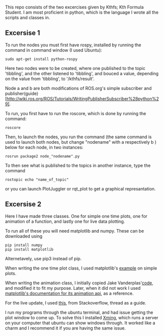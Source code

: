 This repo consists of the two excercises given by Kthfs; Kth Formula Student. I am most proficient in python, which is the language I wrote all the scripts and classes in.

## Excersise 1

To run the nodes you must first have rospy, installed by running the command in command window (I used Ubuntu):

```
sudo apt-get install python-rospy
```

Here two nodes were to be created, where one published to the topic 'tibbling', and the other listened to 'tibbling', and bouced a value, depending on the value from 'tibbling', to '/kthfs/result'.

Node a and b are both modifications of ROS.org's simple subscriber and publisher(guide)[http://wiki.ros.org/ROS/Tutorials/WritingPublisherSubscriber%28python%29].

To run, you first have to run the roscore, which is done by running the command:

```
roscore
```

Then, to launch the nodes, you run the command (the same command is used to launch both nodes, but change "nodename" with a respectively b ) below for each node, in two instances:

```
rosrun package2 node_"nodename".py
```

To then see what is published to the topics in another instance, type the command

```
rostopic echo "name_of_topic"
```

or you can launch PlotJuggler or rqt_plot to get a graphical represantation. 


## Excersise 2

Here I have made three classes. One for simple one time plots, one for animation of a function, and lastly one for live data plotting.

To run all of these you will need matplotlib and numpy. These can be downloaded using

```
pip install numpy
pip install matplotlib
```

Alternetavely, use pip3 instead of pip.

When writing the one time plot class, I used matplotlib's [example](https://matplotlib.org/gallery/lines_bars_and_markers/simple_plot.html) on simple plots.

When writing the animation class, I initially copied Jake Vanderplas'[code](https://jakevdp.github.io/blog/2012/08/18/matplotlib-animation-tutorial/), and modified it to fit my purpose. Later, when it did not work I used [matplotlib's documentation for its animation api](https://matplotlib.org/api/animation_api.html), as a reference.

For the live update, I used [this](https://stackoverflow.com/questions/4098131/how-to-update-a-plot-in-matplotlib), from Stackoverflow, thread as a guide.

I run my programs through the ubuntu terminal, and had issue getting the plot window to come up. To solve this I installed [Xming](https://matplotlib.org/gallery/lines_bars_and_markers/simple_plot.html), which runs a server on your computer that ubuntu can show windows through. It worked like a charm and I recommend it if you are having the same issue.  
